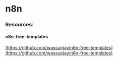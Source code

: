 # n8n



### Resources:

#### **n8n-free-templates**

[https://github.com/wassupjay/n8n-free-templates](https://github.com/wassupjay/n8n-free-templates)
